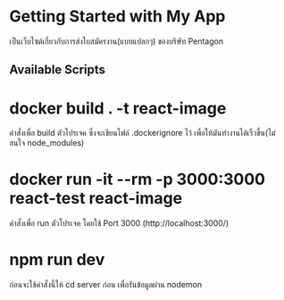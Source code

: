 # Getting Started with My App
เป็นเว็บไซต์เกี่ยวกับการส่งใบสมัครงาน(แบบแปลกๆ) ของบริษัท Pentagon

## Available Scripts



# docker build . -t react-image
คำสั่งเพื่อ build ตัวโปรเจค ซึ่งจะเขียนไฟล์ .dockerignore ไว้ เพื่อให้มันทำงานได้เร็วขึ้น(ไม่สนใจ node_modules)


# docker run -it --rm -p 3000:3000 react-test react-image
คำสั่งเพื่อ run ตัวโปรเจค โดยใช้ Port 3000 (http://localhost:3000/)


# npm run dev
ก่อนจะใช้คำสั่งนี้ให้ cd server ก่อน เพื่อรันข้อมูลผ่าน nodemon


